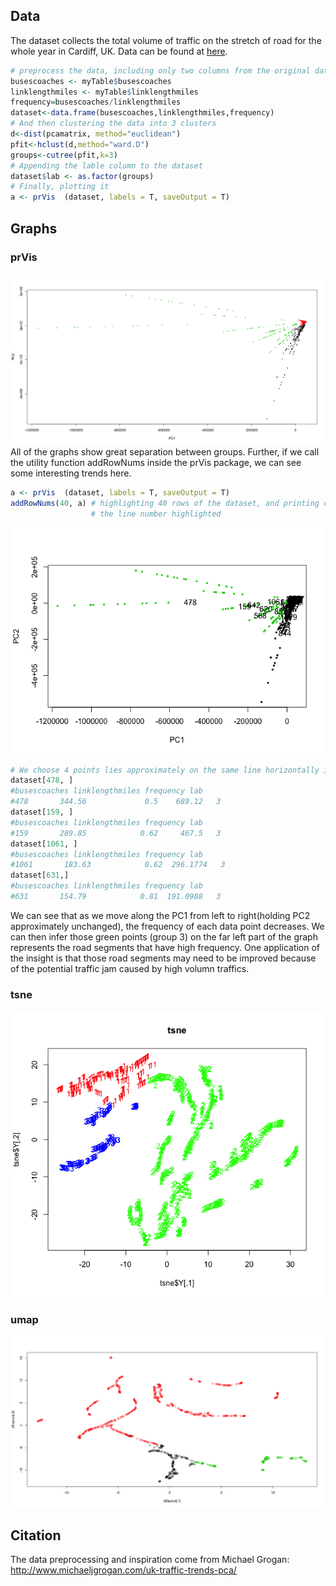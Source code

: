 ## Data
The dataset collects the total volume of traffic on the stretch of road for the
whole year in Cardiff, UK. Data can be found at [here](http://www.dft.gov.uk/traffic-counts/download.php).

```r
# preprocess the data, including only two columns from the original data, and derive the frequency column
busescoaches <- myTable$busescoaches
linklengthmiles <- myTable$linklengthmiles
frequency=busescoaches/linklengthmiles
dataset<-data.frame(busescoaches,linklengthmiles,frequency)
# And then clustering the data into 3 clusters
d<-dist(pcamatrix, method="euclidean")
pfit<-hclust(d,method="ward.D")
groups<-cutree(pfit,k=3)
# Appending the lable column to the dataset
dataset$lab <- as.factor(groups)
# Finally, plotting it
a <- prVis  (dataset, labels = T, saveOutput = T)
```
## Graphs

### prVis
![](Cardiff_prVis.png)
All of the graphs show great separation between groups. Further, if we call the
utility function addRowNums inside the prVis package, we can see some
interesting trends here.
```r
a <- prVis  (dataset, labels = T, saveOutput = T)
addRowNums(40, a) # highlighting 40 rows of the dataset, and printing out
                  # the line number highlighted
```
![](Cardiffwithnums.png)
```r
# We choose 4 points lies approximately on the same line horizontally in the graph
dataset[478, ]
#busescoaches linklengthmiles frequency lab
#478       344.56             0.5    689.12   3
dataset[159, ]
#busescoaches linklengthmiles frequency lab
#159       289.85            0.62     467.5   3
dataset[1061, ]
#busescoaches linklengthmiles frequency lab
#1061       183.63            0.62  296.1774   3
dataset[631,]
#busescoaches linklengthmiles frequency lab
#631       154.79            0.81  191.0988   3
```
We can see that as we move along the PC1 from left to right(holding PC2
approximately unchanged), the frequency of each data point decreases.
We can then infer those green points (group 3) on the far left part of the graph
represents the road segments that have high frequency. One application of the
insight is that those road segments may need to be improved because of the
potential traffic jam caused by high volumn traffics.
### tsne
![](TSNE.png)

### umap
![](Cardiff_UMAP.png)

## Citation
The data preprocessing and inspiration come from Michael Grogan:
http://www.michaeljgrogan.com/uk-traffic-trends-pca/
